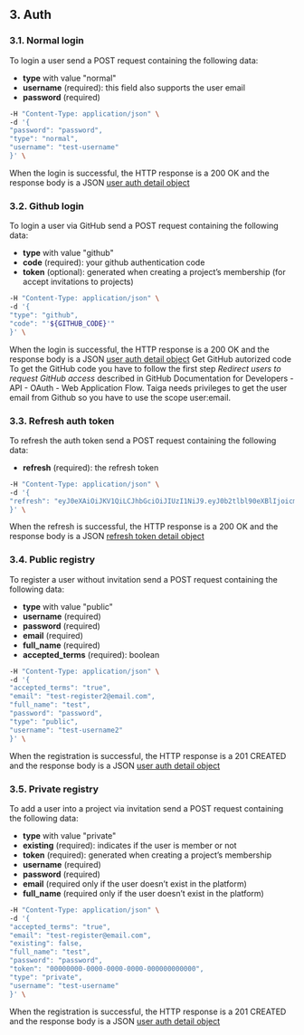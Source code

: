 ## 3. Auth

### 3.1. Normal login

To login a user send a POST request containing the following data:

- **type** with value "normal"
- **username** (required): this field also supports the user email
- **password** (required)

```bash
-H "Content-Type: application/json" \
-d '{
"password": "password",
"type": "normal",
"username": "test-username"
}' \
```

When the login is successful, the HTTP response is a 200 OK and the response body is a JSON [user auth detail object](https://docs.taiga.io/api.html#object-auth-user-detail)

### 3.2. Github login

To login a user via GitHub send a POST request containing the following data:

- **type** with value "github"
- **code** (required): your github authentication code
- **token** (optional): generated when creating a project’s membership (for accept invitations to projects)

```bash
-H "Content-Type: application/json" \
-d '{
"type": "github",
"code": "'${GITHUB_CODE}'"
}' \
```

When the login is successful, the HTTP response is a 200 OK and the response body is a JSON
[user auth detail object](https://docs.taiga.io/api.html#object-auth-user-detail)
Get GitHub autorized code
To get the GitHub code you have to follow the first step _Redirect users to request GitHub access_
described in GitHub Documentation for
Developers - API - OAuth - Web Application Flow.
Taiga needs privileges to get the user email from Github so you have to use the scope user:email.

### 3.3. Refresh auth token

To refresh the auth token send a POST request containing the following data:

- **refresh** (required): the refresh token

```bash
-H "Content-Type: application/json" \
-d '{
"refresh": "eyJ0eXAiOiJKV1QiLCJhbGciOiJIUzI1NiJ9.eyJ0b2tlbl90eXBlIjoicmVmcmVzaCIsImV4cCI6MTYyNzI5OTQzMiwianRpIjoiMmNkMmNhNzQwYjRiNGZkNzk0ZDlmMDlmNWYwNzAwMTkiLCJ1c2VyX2lkIjo1fQ.vez_-n6y9yQo2uFgXTPB5YdJHFKUIAsCrNVJ29_T3wM"
}' \
```

When the refresh is successful, the HTTP response is a 200 OK and the response body is a JSON [refresh token detail object](https://docs.taiga.io/api.html#object-auth-refresh-detail)

### 3.4. Public registry

To register a user without invitation send a POST request containing the following data:

- **type** with value "public"
- **username** (required)
- **password** (required)
- **email** (required)
- **full_name** (required)
- **accepted_terms** (required): boolean

```bash
-H "Content-Type: application/json" \
-d '{
"accepted_terms": "true",
"email": "test-register2@email.com",
"full_name": "test",
"password": "password",
"type": "public",
"username": "test-username2"
}' \
```

When the registration is successful, the HTTP response is a 201 CREATED and the response body is a JSON [user auth detail object](https://docs.taiga.io/api.html#object-auth-user-detail)

### 3.5. Private registry

To add a user into a project via invitation send a POST request containing the following data:

- **type** with value "private"
- **existing** (required): indicates if the user is member or not
- **token** (required): generated when creating a project’s membership
- **username** (required)
- **password** (required)
- **email** (required only if the user doesn’t exist in the platform)
- **full_name** (required only if the user doesn’t exist in the platform)

```bash
-H "Content-Type: application/json" \
-d '{
"accepted_terms": "true",
"email": "test-register@email.com",
"existing": false,
"full_name": "test",
"password": "password",
"token": "00000000-0000-0000-0000-000000000000",
"type": "private",
"username": "test-username"
}' \
```

When the registration is successful, the HTTP response is a 201 CREATED and the response body is a JSON [user auth detail object](https://docs.taiga.io/api.html#object-auth-user-detail)
